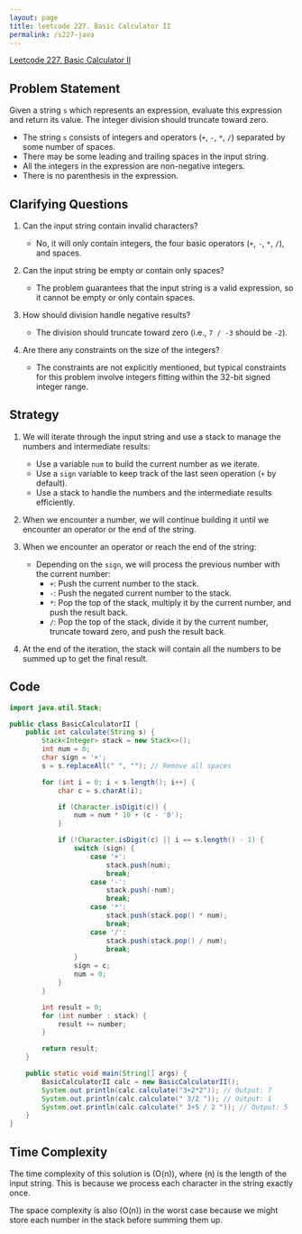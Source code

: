 ```yaml
---
layout: page
title: leetcode 227. Basic Calculator II
permalink: /s227-java
---
```

[Leetcode 227. Basic Calculator II](https://algoadvance.github.io/algoadvance/l227)
## Problem Statement
Given a string `s` which represents an expression, evaluate this expression and return its value. The integer division should truncate toward zero.

- The string `s` consists of integers and operators (`+`, `-`, `*`, `/`) separated by some number of spaces.
- There may be some leading and trailing spaces in the input string.
- All the integers in the expression are non-negative integers.
- There is no parenthesis in the expression.

## Clarifying Questions
1. Can the input string contain invalid characters?
   - No, it will only contain integers, the four basic operators (`+`, `-`, `*`, `/`), and spaces.
   
2. Can the input string be empty or contain only spaces?
   - The problem guarantees that the input string is a valid expression, so it cannot be empty or only contain spaces.
   
3. How should division handle negative results?
   - The division should truncate toward zero (i.e., `7 / -3` should be `-2`).

4. Are there any constraints on the size of the integers?
   - The constraints are not explicitly mentioned, but typical constraints for this problem involve integers fitting within the 32-bit signed integer range.

## Strategy
1. We will iterate through the input string and use a stack to manage the numbers and intermediate results:
   - Use a variable `num` to build the current number as we iterate.
   - Use a `sign` variable to keep track of the last seen operation (`+` by default).
   - Use a stack to handle the numbers and the intermediate results efficiently.
   
2. When we encounter a number, we will continue building it until we encounter an operator or the end of the string.

3. When we encounter an operator or reach the end of the string:
   - Depending on the `sign`, we will process the previous number with the current number:
     - `+`: Push the current number to the stack.
     - `-`: Push the negated current number to the stack.
     - `*`: Pop the top of the stack, multiply it by the current number, and push the result back.
     - `/`: Pop the top of the stack, divide it by the current number, truncate toward zero, and push the result back.

4. At the end of the iteration, the stack will contain all the numbers to be summed up to get the final result.

## Code
```java
import java.util.Stack;

public class BasicCalculatorII {
    public int calculate(String s) {
        Stack<Integer> stack = new Stack<>();
        int num = 0;
        char sign = '+';
        s = s.replaceAll(" ", ""); // Remove all spaces

        for (int i = 0; i < s.length(); i++) {
            char c = s.charAt(i);

            if (Character.isDigit(c)) {
                num = num * 10 + (c - '0');
            }

            if (!Character.isDigit(c) || i == s.length() - 1) {
                switch (sign) {
                    case '+':
                        stack.push(num);
                        break;
                    case '-':
                        stack.push(-num);
                        break;
                    case '*':
                        stack.push(stack.pop() * num);
                        break;
                    case '/':
                        stack.push(stack.pop() / num);
                        break;
                }
                sign = c;
                num = 0;
            }
        }

        int result = 0;
        for (int number : stack) {
            result += number;
        }

        return result;
    }

    public static void main(String[] args) {
        BasicCalculatorII calc = new BasicCalculatorII();
        System.out.println(calc.calculate("3+2*2")); // Output: 7
        System.out.println(calc.calculate(" 3/2 ")); // Output: 1
        System.out.println(calc.calculate(" 3+5 / 2 ")); // Output: 5
    }
}
```

## Time Complexity
The time complexity of this solution is \(O(n)\), where \(n\) is the length of the input string. This is because we process each character in the string exactly once.

The space complexity is also \(O(n)\) in the worst case because we might store each number in the stack before summing them up.